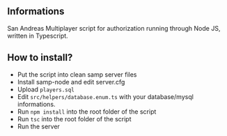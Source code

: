 ## Informations
San Andreas Multiplayer script for authorization running through Node JS, written in Typescript.

## How to install?
* Put the script into clean samp server files
* Install samp-node and edit server.cfg
* Upload ``players.sql``
* Edit ``src/helpers/database.enum.ts`` with your database/mysql informations.
* Run ``npm install`` into the root folder of the script
* Run ``tsc`` into the root folder of the script
* Run the server
